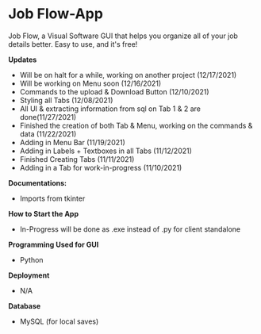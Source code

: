 # Job Flow-App

Job Flow, a Visual Software GUI that helps you organize all of your job details better.
Easy to use, and it's free!

**Updates**
- Will be on halt for a while, working on another project (12/17/2021)
- Will be working on Menu soon (12/16/2021)
- Commands to the upload & Download Button (12/10/2021)
- Styling all Tabs (12/08/2021)
- All UI & extracting information from sql on Tab 1 & 2 are done(11/27/2021)
- Finished the creation of both Tab & Menu, working on the commands & data (11/22/2021)
- Adding in Menu Bar (11/19/2021)
- Adding in Labels + Textboxes in all Tabs (11/12/2021) 
- Finished Creating Tabs (11/11/2021)
- Adding in a Tab for work-in-progress (11/10/2021)

**Documentations:**
- Imports from tkinter

**How to Start the App**
- In-Progress will be done as .exe instead of .py for client standalone

**Programming Used for GUI**
- Python 

**Deployment**
- N/A

**Database**
- MySQL (for local saves)
